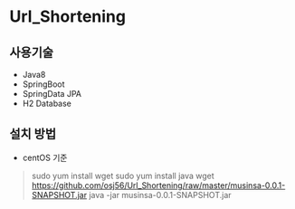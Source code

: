 # Url_Shortening
## 사용기술
- Java8
- SpringBoot
- SpringData JPA
- H2 Database

## 설치 방법
- centOS 기준

> sudo yum install wget
> sudo yum install java
> wget https://github.com/osj56/Url_Shortening/raw/master/musinsa-0.0.1-SNAPSHOT.jar
> java -jar musinsa-0.0.1-SNAPSHOT.jar
> 

